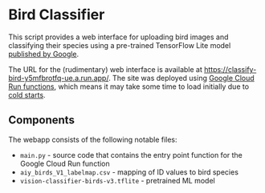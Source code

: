 # Bird Classifier

This script provides a web interface for uploading bird images and classifying their species using a pre-trained TensorFlow Lite model [published by Google](https://github.com/tensorflow/tfhub.dev/blob/master/assets/docs/google/models/aiy/vision/classifier/birds_V1/1.md).

The URL for the (rudimentary) web interface is available at https://classify-bird-y5mfbrotfq-ue.a.run.app/. The site was deployed using [Google Cloud Run functions](https://cloud.google.com/functions/docs/concepts/overview), which means it may take some time to load initially due to [cold starts](https://cloud.google.com/functions/docs/concepts/execution-environment#cold-starts).

## Components
The webapp consists of the following notable files:
* `main.py` - source code that contains the entry point function for the Google Cloud Run function
* `aiy_birds_V1_labelmap.csv` - mapping of ID values to bird species
* `vision-classifier-birds-v3.tflite` - pretrained ML model
